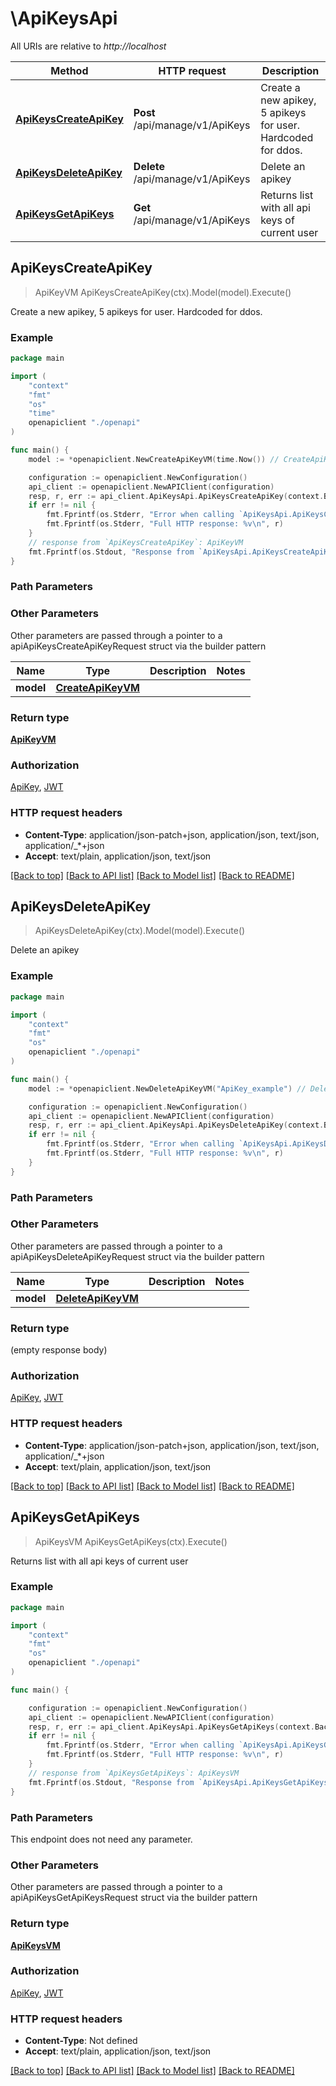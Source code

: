 # \ApiKeysApi

All URIs are relative to *http://localhost*

Method | HTTP request | Description
------------- | ------------- | -------------
[**ApiKeysCreateApiKey**](ApiKeysApi.md#ApiKeysCreateApiKey) | **Post** /api/manage/v1/ApiKeys | Create a new apikey, 5 apikeys for user. Hardcoded for ddos.
[**ApiKeysDeleteApiKey**](ApiKeysApi.md#ApiKeysDeleteApiKey) | **Delete** /api/manage/v1/ApiKeys | Delete an apikey
[**ApiKeysGetApiKeys**](ApiKeysApi.md#ApiKeysGetApiKeys) | **Get** /api/manage/v1/ApiKeys | Returns list with all api keys of current user



## ApiKeysCreateApiKey

> ApiKeyVM ApiKeysCreateApiKey(ctx).Model(model).Execute()

Create a new apikey, 5 apikeys for user. Hardcoded for ddos.

### Example

```go
package main

import (
    "context"
    "fmt"
    "os"
    "time"
    openapiclient "./openapi"
)

func main() {
    model := *openapiclient.NewCreateApiKeyVM(time.Now()) // CreateApiKeyVM | 

    configuration := openapiclient.NewConfiguration()
    api_client := openapiclient.NewAPIClient(configuration)
    resp, r, err := api_client.ApiKeysApi.ApiKeysCreateApiKey(context.Background()).Model(model).Execute()
    if err != nil {
        fmt.Fprintf(os.Stderr, "Error when calling `ApiKeysApi.ApiKeysCreateApiKey``: %v\n", err)
        fmt.Fprintf(os.Stderr, "Full HTTP response: %v\n", r)
    }
    // response from `ApiKeysCreateApiKey`: ApiKeyVM
    fmt.Fprintf(os.Stdout, "Response from `ApiKeysApi.ApiKeysCreateApiKey`: %v\n", resp)
}
```

### Path Parameters



### Other Parameters

Other parameters are passed through a pointer to a apiApiKeysCreateApiKeyRequest struct via the builder pattern


Name | Type | Description  | Notes
------------- | ------------- | ------------- | -------------
 **model** | [**CreateApiKeyVM**](CreateApiKeyVM.md) |  | 

### Return type

[**ApiKeyVM**](ApiKeyVM.md)

### Authorization

[ApiKey](../README.md#ApiKey), [JWT](../README.md#JWT)

### HTTP request headers

- **Content-Type**: application/json-patch+json, application/json, text/json, application/_*+json
- **Accept**: text/plain, application/json, text/json

[[Back to top]](#) [[Back to API list]](../README.md#documentation-for-api-endpoints)
[[Back to Model list]](../README.md#documentation-for-models)
[[Back to README]](../README.md)


## ApiKeysDeleteApiKey

> ApiKeysDeleteApiKey(ctx).Model(model).Execute()

Delete an apikey

### Example

```go
package main

import (
    "context"
    "fmt"
    "os"
    openapiclient "./openapi"
)

func main() {
    model := *openapiclient.NewDeleteApiKeyVM("ApiKey_example") // DeleteApiKeyVM | 

    configuration := openapiclient.NewConfiguration()
    api_client := openapiclient.NewAPIClient(configuration)
    resp, r, err := api_client.ApiKeysApi.ApiKeysDeleteApiKey(context.Background()).Model(model).Execute()
    if err != nil {
        fmt.Fprintf(os.Stderr, "Error when calling `ApiKeysApi.ApiKeysDeleteApiKey``: %v\n", err)
        fmt.Fprintf(os.Stderr, "Full HTTP response: %v\n", r)
    }
}
```

### Path Parameters



### Other Parameters

Other parameters are passed through a pointer to a apiApiKeysDeleteApiKeyRequest struct via the builder pattern


Name | Type | Description  | Notes
------------- | ------------- | ------------- | -------------
 **model** | [**DeleteApiKeyVM**](DeleteApiKeyVM.md) |  | 

### Return type

 (empty response body)

### Authorization

[ApiKey](../README.md#ApiKey), [JWT](../README.md#JWT)

### HTTP request headers

- **Content-Type**: application/json-patch+json, application/json, text/json, application/_*+json
- **Accept**: text/plain, application/json, text/json

[[Back to top]](#) [[Back to API list]](../README.md#documentation-for-api-endpoints)
[[Back to Model list]](../README.md#documentation-for-models)
[[Back to README]](../README.md)


## ApiKeysGetApiKeys

> ApiKeysVM ApiKeysGetApiKeys(ctx).Execute()

Returns list with all api keys of current user



### Example

```go
package main

import (
    "context"
    "fmt"
    "os"
    openapiclient "./openapi"
)

func main() {

    configuration := openapiclient.NewConfiguration()
    api_client := openapiclient.NewAPIClient(configuration)
    resp, r, err := api_client.ApiKeysApi.ApiKeysGetApiKeys(context.Background()).Execute()
    if err != nil {
        fmt.Fprintf(os.Stderr, "Error when calling `ApiKeysApi.ApiKeysGetApiKeys``: %v\n", err)
        fmt.Fprintf(os.Stderr, "Full HTTP response: %v\n", r)
    }
    // response from `ApiKeysGetApiKeys`: ApiKeysVM
    fmt.Fprintf(os.Stdout, "Response from `ApiKeysApi.ApiKeysGetApiKeys`: %v\n", resp)
}
```

### Path Parameters

This endpoint does not need any parameter.

### Other Parameters

Other parameters are passed through a pointer to a apiApiKeysGetApiKeysRequest struct via the builder pattern


### Return type

[**ApiKeysVM**](ApiKeysVM.md)

### Authorization

[ApiKey](../README.md#ApiKey), [JWT](../README.md#JWT)

### HTTP request headers

- **Content-Type**: Not defined
- **Accept**: text/plain, application/json, text/json

[[Back to top]](#) [[Back to API list]](../README.md#documentation-for-api-endpoints)
[[Back to Model list]](../README.md#documentation-for-models)
[[Back to README]](../README.md)

